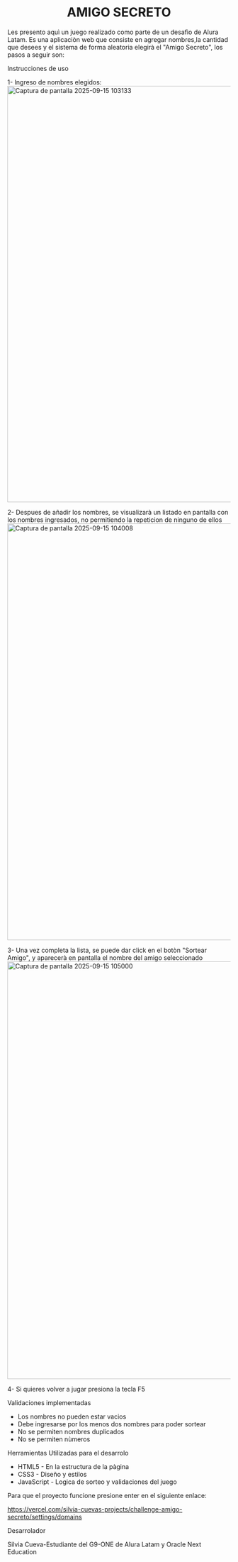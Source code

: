 <h1 align="center"> AMIGO SECRETO </h1>

Les presento aquì un juego realizado como parte de un desafìo de Alura Latam. Es una aplicaciòn web que consiste en
agregar nombres,la cantidad que desees y el sistema de forma aleatoria elegirà el "Amigo Secreto", los pasos a seguir son:

Instrucciones de uso

1- Ingreso de nombres elegidos:
<img width="947" height="938" alt="Captura de pantalla 2025-09-15 103133" src="https://github.com/user-attachments/assets/c72b1dbb-99ff-4b77-8c40-b2f9b683bd74" />

2- Despues de añadir los nombres, se visualizarà un listado en pantalla con los nombres ingresados, no permitiendo
la repeticion de ninguno de ellos
<img width="947" height="939" alt="Captura de pantalla 2025-09-15 104008" src="https://github.com/user-attachments/assets/27e014c0-403a-4b23-bc9b-d7c908f87521" />

3- Una vez completa la lista, se puede dar click en el botòn "Sortear Amigo", y aparecerà en pantalla el nombre del
amigo seleccionado
<img width="946" height="941" alt="Captura de pantalla 2025-09-15 105000" src="https://github.com/user-attachments/assets/543b282f-b784-44ee-ad0a-7e499269e648" />

4- Si quieres volver a jugar presiona la tecla F5

Validaciones implementadas

*  Los nombres no pueden estar vacios
*  Debe ingresarse por los menos dos nombres para poder sortear
*  No se permiten nombres duplicados
*  No se permiten nùmeros


 Herramientas Utilizadas para el desarrolo
 
 * HTML5 - En la estructura de la pàgina
 * CSS3 - Diseño y estilos
 * JavaScript - Logica de sorteo y validaciones del juego

Para que el proyecto funcione presione enter en el siguiente enlace:

https://vercel.com/silvia-cuevas-projects/challenge-amigo-secreto/settings/domains

Desarrolador

Silvia Cueva-Estudiante del G9-ONE de Alura Latam y Oracle Next Education


